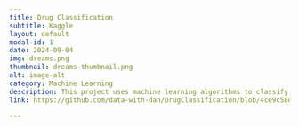 ```yaml
---
title: Drug Classification
subtitle: Kaggle
layout: default
modal-id: 1
date: 2024-09-04
img: dreams.png
thumbnail: dreams-thumbnail.png
alt: image-alt
category: Machine Learning
description: This project uses machine learning algorithms to classify drugs based on provided features. The dataset includes various attributes, and models like SVM and Decision Trees are explored.
link: https://github.com/data-with-dan/DrugClassification/blob/4ce9c58d0934e515d5aed36cafab4402b22aefed/DrugClassification.ipynb

---
```

